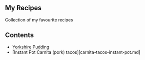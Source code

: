 ## My Recipes

Collection of my favourite recipes


## Contents

* [Yorkshire Pudding](yorkshire-pudding.md)
* [Instant Pot Carnita (pork) tacos][carnita-tacos-instant-pot.md]